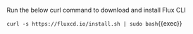 
Run the below curl command to download and install Flux CLI

`curl -s https://fluxcd.io/install.sh | sudo bash`{{exec}}
